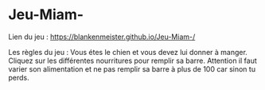 # Jeu-Miam-

Lien du jeu :
https://blankenmeister.github.io/Jeu-Miam-/

Les règles du jeu : 
Vous étes le chien et vous devez lui donner à manger.
Cliquez sur les différentes nourritures pour remplir sa barre.
Attention il faut varier son alimentation et ne pas remplir sa barre 
à plus de 100 car sinon tu perds.

